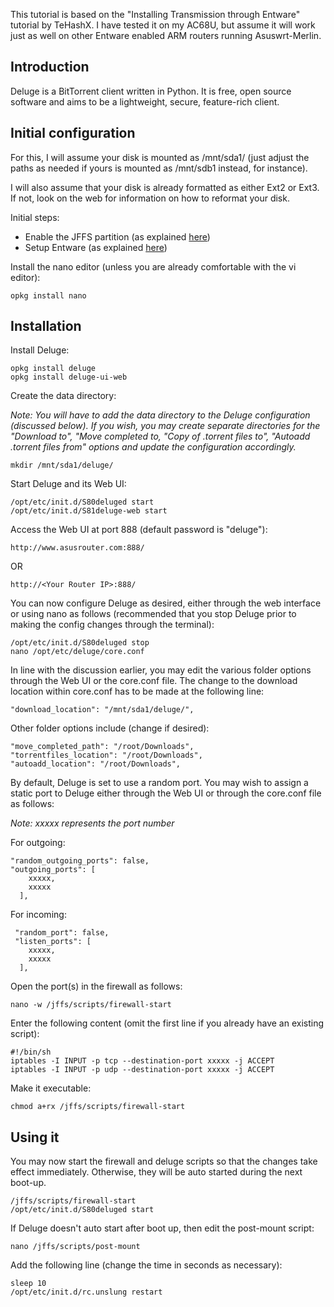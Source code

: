 This tutorial is based on the "Installing Transmission through Entware" tutorial by TeHashX. I have tested it on my AC68U, but assume it will work just as well on other Entware enabled ARM routers running Asuswrt-Merlin.


## Introduction
Deluge is a BitTorrent client written in Python. It is free, open source software and aims to be a lightweight, secure, feature-rich client. 

## Initial configuration
For this, I will assume your disk is mounted as /mnt/sda1/ (just adjust the paths as needed if yours is mounted as /mnt/sdb1 instead, for instance).

I will also assume that your disk is already formatted as either Ext2 or Ext3.  If not, look on the web for information on how to reformat your disk.

Initial steps:

* Enable the JFFS partition (as explained [here](https://github.com/RMerl/asuswrt-merlin/wiki/JFFS))
* Setup Entware (as explained [here](https://github.com/RMerl/asuswrt-merlin/wiki/Entware))

Install the nano editor (unless you are already comfortable with the vi editor):

```
opkg install nano
```

## Installation
Install Deluge:

```
opkg install deluge
opkg install deluge-ui-web
```

Create the data directory:

_Note: You will have to add the data directory to the Deluge configuration (discussed below). If you wish, you may create separate directories for the "Download to", "Move completed to, "Copy of .torrent files to", "Autoadd .torrent files from" options and update the configuration accordingly._

```
mkdir /mnt/sda1/deluge/
```

Start Deluge and its Web UI:

```
/opt/etc/init.d/S80deluged start
/opt/etc/init.d/S81deluge-web start
```

Access the Web UI at port 888 (default password is "deluge"):

```
http://www.asusrouter.com:888/
```
OR
```
http://<Your Router IP>:888/
```

You can now configure Deluge as desired, either through the web interface or using nano as follows (recommended that you stop Deluge prior to making the config changes through the terminal):

```
/opt/etc/init.d/S80deluged stop
nano /opt/etc/deluge/core.conf
```

In line with the discussion earlier, you may edit the various folder options through the Web UI or the core.conf file. The change to the download location within core.conf has to be made at the following line:
```
"download_location": "/mnt/sda1/deluge/",
```

Other folder options include (change if desired):
```
"move_completed_path": "/root/Downloads",
"torrentfiles_location": "/root/Downloads", 
"autoadd_location": "/root/Downloads",
```

By default, Deluge is set to use a random port. You may wish to assign a static port to Deluge either through the Web UI or through the core.conf file as follows:

_Note: xxxxx represents the port number_

For outgoing:
```
"random_outgoing_ports": false, 
"outgoing_ports": [
    xxxxx, 
    xxxxx
  ],
```

For incoming:
```
 "random_port": false, 
 "listen_ports": [
    xxxxx, 
    xxxxx
  ], 
```

Open the port(s) in the firewall as follows:

```
nano -w /jffs/scripts/firewall-start
```
Enter the following content (omit the first line if you already have an existing script):
```
#!/bin/sh
iptables -I INPUT -p tcp --destination-port xxxxx -j ACCEPT
iptables -I INPUT -p udp --destination-port xxxxx -j ACCEPT
```

Make it executable:

```
chmod a+rx /jffs/scripts/firewall-start
```

## Using it
You may now start the firewall and deluge scripts so that the changes take effect immediately. Otherwise, they will be auto started during the next boot-up.

```
/jffs/scripts/firewall-start
/opt/etc/init.d/S80deluged start
```

If Deluge doesn't auto start after boot up, then edit the post-mount script:

```
nano /jffs/scripts/post-mount
```

Add the following line (change the time in seconds as necessary):

```
sleep 10
/opt/etc/init.d/rc.unslung restart
```